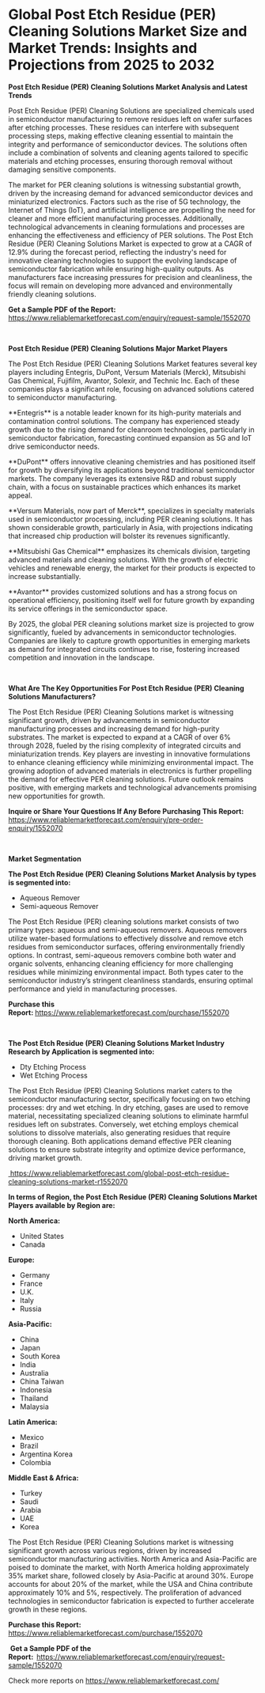 <p><h1>Global Post Etch Residue (PER) Cleaning Solutions Market Size and Market Trends: Insights and Projections from 2025 to 2032</h1></p><p><strong>Post Etch Residue (PER) Cleaning Solutions Market Analysis and Latest Trends</strong></p>
<p><p>Post Etch Residue (PER) Cleaning Solutions are specialized chemicals used in semiconductor manufacturing to remove residues left on wafer surfaces after etching processes. These residues can interfere with subsequent processing steps, making effective cleaning essential to maintain the integrity and performance of semiconductor devices. The solutions often include a combination of solvents and cleaning agents tailored to specific materials and etching processes, ensuring thorough removal without damaging sensitive components.</p><p>The market for PER cleaning solutions is witnessing substantial growth, driven by the increasing demand for advanced semiconductor devices and miniaturized electronics. Factors such as the rise of 5G technology, the Internet of Things (IoT), and artificial intelligence are propelling the need for cleaner and more efficient manufacturing processes. Additionally, technological advancements in cleaning formulations and processes are enhancing the effectiveness and efficiency of PER solutions. The Post Etch Residue (PER) Cleaning Solutions Market is expected to grow at a CAGR of 12.9% during the forecast period, reflecting the industry's need for innovative cleaning technologies to support the evolving landscape of semiconductor fabrication while ensuring high-quality outputs. As manufacturers face increasing pressures for precision and cleanliness, the focus will remain on developing more advanced and environmentally friendly cleaning solutions.</p></p>
<p><strong>Get a Sample PDF of the Report:&nbsp;</strong> <a href="https://www.reliablemarketforecast.com/enquiry/request-sample/1552070?utm_campaign=2739&utm_medium=2&utm_source=Github&utm_content=ia&utm_term=23032025&utm_id=post-etch-residue-per-cleaning-solutions">https://www.reliablemarketforecast.com/enquiry/request-sample/1552070</a></p>
<p>&nbsp;</p>
<p><strong>Post Etch Residue (PER) Cleaning Solutions Major Market Players</strong></p>
<p><p>The Post Etch Residue (PER) Cleaning Solutions Market features several key players including Entegris, DuPont, Versum Materials (Merck), Mitsubishi Gas Chemical, Fujifilm, Avantor, Solexir, and Technic Inc. Each of these companies plays a significant role, focusing on advanced solutions catered to semiconductor manufacturing.</p><p>**Entegris** is a notable leader known for its high-purity materials and contamination control solutions. The company has experienced steady growth due to the rising demand for cleanroom technologies, particularly in semiconductor fabrication, forecasting continued expansion as 5G and IoT drive semiconductor needs.</p><p>**DuPont** offers innovative cleaning chemistries and has positioned itself for growth by diversifying its applications beyond traditional semiconductor markets. The company leverages its extensive R&D and robust supply chain, with a focus on sustainable practices which enhances its market appeal.</p><p>**Versum Materials, now part of Merck**, specializes in specialty materials used in semiconductor processing, including PER cleaning solutions. It has shown considerable growth, particularly in Asia, with projections indicating that increased chip production will bolster its revenues significantly.</p><p>**Mitsubishi Gas Chemical** emphasizes its chemicals division, targeting advanced materials and cleaning solutions. With the growth of electric vehicles and renewable energy, the market for their products is expected to increase substantially.</p><p>**Avantor** provides customized solutions and has a strong focus on operational efficiency, positioning itself well for future growth by expanding its service offerings in the semiconductor space.</p><p>By 2025, the global PER cleaning solutions market size is projected to grow significantly, fueled by advancements in semiconductor technologies. Companies are likely to capture growth opportunities in emerging markets as demand for integrated circuits continues to rise, fostering increased competition and innovation in the landscape.</p></p>
<p>&nbsp;</p>
<p><strong>What Are The Key Opportunities For Post Etch Residue (PER) Cleaning Solutions Manufacturers?</strong></p>
<p><p>The Post Etch Residue (PER) Cleaning Solutions market is witnessing significant growth, driven by advancements in semiconductor manufacturing processes and increasing demand for high-purity substrates. The market is expected to expand at a CAGR of over 6% through 2028, fueled by the rising complexity of integrated circuits and miniaturization trends. Key players are investing in innovative formulations to enhance cleaning efficiency while minimizing environmental impact. The growing adoption of advanced materials in electronics is further propelling the demand for effective PER cleaning solutions. Future outlook remains positive, with emerging markets and technological advancements promising new opportunities for growth.</p></p>
<p><strong>Inquire or Share Your Questions If Any Before Purchasing This Report:</strong> <a href="https://www.reliablemarketforecast.com/enquiry/pre-order-enquiry/1552070?utm_campaign=2739&utm_medium=2&utm_source=Github&utm_content=ia&utm_term=23032025&utm_id=post-etch-residue-per-cleaning-solutions">https://www.reliablemarketforecast.com/enquiry/pre-order-enquiry/1552070</a></p>
<p>&nbsp;</p>
<p><strong>Market Segmentation</strong></p>
<p><strong>The Post Etch Residue (PER) Cleaning Solutions Market Analysis by types is segmented into:</strong></p>
<p><ul><li>Aqueous Remover</li><li>Semi-aqueous Remover</li></ul></p>
<p><p>The Post Etch Residue (PER) cleaning solutions market consists of two primary types: aqueous and semi-aqueous removers. Aqueous removers utilize water-based formulations to effectively dissolve and remove etch residues from semiconductor surfaces, offering environmentally friendly options. In contrast, semi-aqueous removers combine both water and organic solvents, enhancing cleaning efficiency for more challenging residues while minimizing environmental impact. Both types cater to the semiconductor industry’s stringent cleanliness standards, ensuring optimal performance and yield in manufacturing processes.</p></p>
<p><strong>Purchase this Report:&nbsp;</strong><a href="https://www.reliablemarketforecast.com/purchase/1552070?utm_campaign=2739&utm_medium=2&utm_source=Github&utm_content=ia&utm_term=23032025&utm_id=post-etch-residue-per-cleaning-solutions">https://www.reliablemarketforecast.com/purchase/1552070</a></p>
<p>&nbsp;</p>
<p><strong>The Post Etch Residue (PER) Cleaning Solutions Market Industry Research by Application is segmented into:</strong></p>
<p><ul><li>Dty Etching Process</li><li>Wet Etching Process</li></ul></p>
<p><p>The Post Etch Residue (PER) Cleaning Solutions market caters to the semiconductor manufacturing sector, specifically focusing on two etching processes: dry and wet etching. In dry etching, gases are used to remove material, necessitating specialized cleaning solutions to eliminate harmful residues left on substrates. Conversely, wet etching employs chemical solutions to dissolve materials, also generating residues that require thorough cleaning. Both applications demand effective PER cleaning solutions to ensure substrate integrity and optimize device performance, driving market growth.</p></p>
<p><a href="https://www.reliablemarketforecast.com/global-post-etch-residue-cleaning-solutions-market-r1552070?utm_campaign=2739&utm_medium=2&utm_source=Github&utm_content=ia&utm_term=23032025&utm_id=post-etch-residue-per-cleaning-solutions">&nbsp;https://www.reliablemarketforecast.com/global-post-etch-residue-cleaning-solutions-market-r1552070</a></p>
<p><strong>In terms of Region, the Post Etch Residue (PER) Cleaning Solutions Market Players available by Region are:</strong></p>
<p>
    <p> <strong> North America: </strong>
        <ul>
            <li>United States</li>
            <li>Canada</li>
        </ul>
        </p> 
    <p> <strong> Europe: </strong>
        <ul>
            <li>Germany</li>
            <li>France</li>
            <li>U.K.</li>
            <li>Italy</li>
            <li>Russia</li>
        </ul>
        </p> 
    <p> <strong> Asia-Pacific: </strong>
        <ul>
            <li>China</li>
            <li>Japan</li>
            <li>South Korea</li>
            <li>India</li>
            <li>Australia</li>
            <li>China Taiwan</li>
            <li>Indonesia</li>
            <li>Thailand</li>
            <li>Malaysia</li>
        </ul>
        </p> 
    <p> <strong> Latin America: </strong>
        <ul>
            <li>Mexico</li>
            <li>Brazil</li>
            <li>Argentina Korea</li>
            <li>Colombia</li>
        </ul>
        </p> 
    <p> <strong> Middle East & Africa: </strong>
        <ul>
            <li>Turkey</li>
            <li>Saudi</li>
            <li>Arabia</li>
            <li>UAE</li>
            <li>Korea</li>
        </ul>
    </p>
    </p>
<p><p>The Post Etch Residue (PER) Cleaning Solutions market is witnessing significant growth across various regions, driven by increased semiconductor manufacturing activities. North America and Asia-Pacific are poised to dominate the market, with North America holding approximately 35% market share, followed closely by Asia-Pacific at around 30%. Europe accounts for about 20% of the market, while the USA and China contribute approximately 10% and 5%, respectively. The proliferation of advanced technologies in semiconductor fabrication is expected to further accelerate growth in these regions.</p></p>
<p><strong>Purchase this Report: </strong><a href="https://www.reliablemarketforecast.com/purchase/1552070?utm_campaign=2739&utm_medium=2&utm_source=Github&utm_content=ia&utm_term=23032025&utm_id=post-etch-residue-per-cleaning-solutions">https://www.reliablemarketforecast.com/purchase/1552070</a></p>
<p>&nbsp;<strong>Get a Sample PDF of the Report:&nbsp;&nbsp;</strong><a href="https://www.reliablemarketforecast.com/enquiry/request-sample/1552070?utm_campaign=2739&utm_medium=2&utm_source=Github&utm_content=ia&utm_term=23032025&utm_id=post-etch-residue-per-cleaning-solutions">https://www.reliablemarketforecast.com/enquiry/request-sample/1552070</a></p>
<p><strong></strong></p>
<p>Check more reports on <a href="https://www.reliablemarketforecast.com/?utm_campaign=2739&utm_medium=2&utm_source=Github&utm_content=ia&utm_term=23032025&utm_id=post-etch-residue-per-cleaning-solutions">https://www.reliablemarketforecast.com/</a></p>